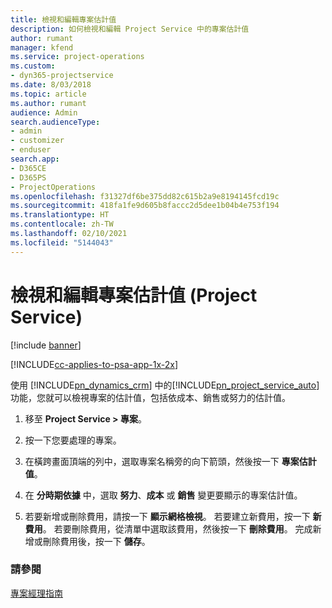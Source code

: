 ```yaml
---
title: 檢視和編輯專案估計值
description: 如何檢視和編輯 Project Service 中的專案估計值
author: rumant
manager: kfend
ms.service: project-operations
ms.custom:
- dyn365-projectservice
ms.date: 8/03/2018
ms.topic: article
ms.author: rumant
audience: Admin
search.audienceType:
- admin
- customizer
- enduser
search.app:
- D365CE
- D365PS
- ProjectOperations
ms.openlocfilehash: f31327df6be375dd82c615b2a9e8194145fcd19c
ms.sourcegitcommit: 418fa1fe9d605b8faccc2d5dee1b04b4e753f194
ms.translationtype: HT
ms.contentlocale: zh-TW
ms.lasthandoff: 02/10/2021
ms.locfileid: "5144043"
---
```

# <a name="view-and-edit-project-estimates-project-service"></a>檢視和編輯專案估計值 (Project Service)

[!include [banner](../includes/psa-now-project-operations.md)]

[!INCLUDE[cc-applies-to-psa-app-1x-2x](../includes/cc-applies-to-psa-app-1x-2x.md)]

使用 [!INCLUDE[pn_dynamics_crm](../includes/pn-dynamics-crm.md)] 中的[!INCLUDE[pn_project_service_auto](../includes/pn-project-service-auto.md)]功能，您就可以檢視專案的估計值，包括依成本、銷售或努力的估計值。  
  
1.  移至 **Project Service > 專案**。  
  
2.  按一下您要處理的專案。  
  
3.  在橫跨畫面頂端的列中，選取專案名稱旁的向下箭頭，然後按一下 **專案估計值**。  
  
4.  在 **分時期依據** 中，選取 **努力**、**成本** 或 **銷售** 變更要顯示的專案估計值。  
  
5.  若要新增或刪除費用，請按一下 **顯示網格檢視**。 若要建立新費用，按一下 **新費用**。 若要刪除費用，從清單中選取該費用，然後按一下 **刪除費用**。 完成新增或刪除費用後，按一下 **儲存**。  
  
### <a name="see-also"></a>請參閱  
 [專案經理指南](../psa/project-manager-guide.md)
